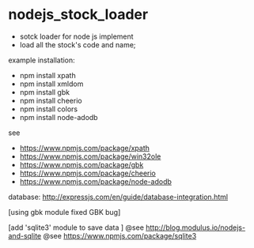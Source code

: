 # nodejs_stock_loader
* sotck loader for node js implement
* load all the stock's code and name;



example installation:
* npm install xpath
* npm install xmldom
* npm install gbk
* npm install cheerio
* npm install colors
* npm install node-adodb


see 
* https://www.npmjs.com/package/xpath
* https://www.npmjs.com/package/win32ole
* https://www.npmjs.com/package/gbk
* https://www.npmjs.com/package/cheerio
* https://www.npmjs.com/package/node-adodb

database:
http://expressjs.com/en/guide/database-integration.html



[using gbk module fixed GBK bug]


[add 'sqlite3' module to save data ]
@see http://blog.modulus.io/nodejs-and-sqlite
@see https://www.npmjs.com/package/sqlite3
